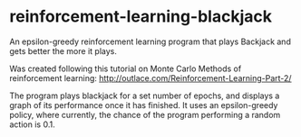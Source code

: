 # reinforcement-learning-blackjack
An epsilon-greedy reinforcement learning program that plays Backjack and gets better the more it plays.

Was created following this tutorial on Monte Carlo Methods of reinforcement learning: http://outlace.com/Reinforcement-Learning-Part-2/

The program plays blackjack for a set number of epochs, and displays a graph of its performance once it has finished.  It uses an epsilon-greedy policy, where currently, the chance of the program performing a random action is 0.1.

